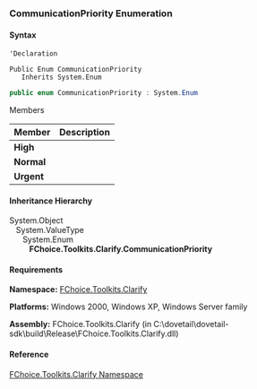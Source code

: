 ﻿### CommunicationPriority Enumeration

#### Syntax

```vbnet
'Declaration

Public Enum CommunicationPriority 
   Inherits System.Enum
```

```csharp
public enum CommunicationPriority : System.Enum
```

Members

| Member | Description |
| --- | --- |
| **High** |   |
| **Normal** |   |
| **Urgent** |   |

#### Inheritance Hierarchy

System.Object  
   System.ValueType  
      System.Enum  
         **FChoice.Toolkits.Clarify.CommunicationPriority**  

#### Requirements

**Namespace:** [FChoice.Toolkits.Clarify](FChoice.Toolkits.Clarify~FChoice.Toolkits.Clarify_namespace.md)

**Platforms:** Windows 2000, Windows XP, Windows Server family

**Assembly:** FChoice.Toolkits.Clarify (in C:\\dovetail\\dovetail-sdk\\build\\Release\\FChoice.Toolkits.Clarify.dll)

#### Reference

[FChoice.Toolkits.Clarify Namespace](FChoice.Toolkits.Clarify~FChoice.Toolkits.Clarify_namespace.md)